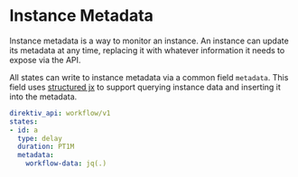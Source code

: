 # Instance Metadata 

Instance metadata is a way to monitor an instance. An instance can update its metadata at any time, replacing it with whatever information it needs to expose via the API.

All states can write to instance metadata via a common field `metadata`. This field uses [structured jx](../instance-data/structured-jx.md) to support querying instance data and inserting it into the metadata. 

```yaml
direktiv_api: workflow/v1
states:
- id: a
  type: delay
  duration: PT1M
  metadata: 
    workflow-data: jq(.)
```
